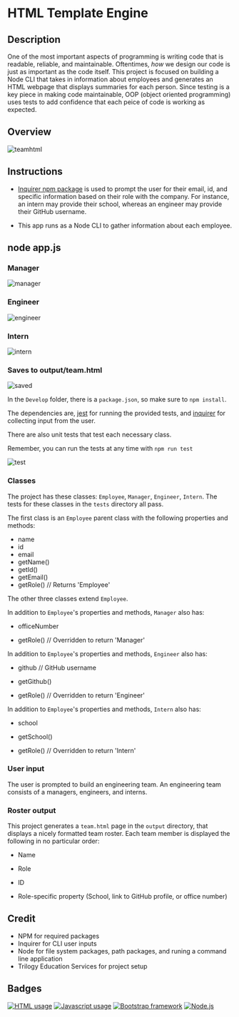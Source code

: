 # HTML Template Engine
## Description

One of the most important aspects of programming is writing code that is readable, reliable, and maintainable. Oftentimes, *how* we design our code is just as important as the code itself. This project is focused on building a Node CLI that takes in information about employees and generates an HTML webpage that displays summaries for each person. Since testing is a key piece in making code maintainable, OOP (object oriented programming) uses tests to add confidence that each peice of code is working as expected.

## Overview

![teamhtml](https://user-images.githubusercontent.com/57735283/98418633-2ff86f00-2038-11eb-82ec-9752b1b78b30.PNG)


## Instructions

* [Inquirer npm package](https://github.com/SBoudrias/Inquirer.js/) is used to prompt the user for their email, id, and specific information based on their role with the company. For instance, an intern may provide their school, whereas an engineer may provide their GitHub username.

* This app runs as a Node CLI to gather information about each employee.
## node app.js

### Manager
![manager](https://user-images.githubusercontent.com/57735283/98419407-dbee8a00-2039-11eb-9761-2c25ff82ec24.gif)

### Engineer
![engineer](https://user-images.githubusercontent.com/57735283/98419418-e1e46b00-2039-11eb-9aed-dcc1280faa7c.gif)

### Intern
![intern](https://user-images.githubusercontent.com/57735283/98419422-e446c500-2039-11eb-8c8d-adfd32d5cb4d.gif)

### Saves to output/team.html

![saved](https://user-images.githubusercontent.com/57735283/98419429-e6108880-2039-11eb-85a7-cd96f7baac3b.gif)

In the `Develop` folder, there is a `package.json`, so make sure to `npm install`.

The dependencies are, [jest](https://jestjs.io/) for running the provided tests, and [inquirer](https://www.npmjs.com/package/inquirer) for collecting input from the user.

There are also unit tests that test each necessary class.

Remember, you can run the tests at any time with `npm run test` <br>

![test](https://user-images.githubusercontent.com/57735283/98418642-34248c80-2038-11eb-9fd7-7e78afa699dc.gif)


### Classes
The project has these classes: `Employee`, `Manager`, `Engineer`,
`Intern`. The tests for these classes in the `tests` directory all pass.

The first class is an `Employee` parent class with the following properties and
methods:

  * name
  * id
  * email
  * getName()
  * getId()
  * getEmail()
  * getRole() // Returns 'Employee'

The other three classes extend `Employee`. 

In addition to `Employee`'s properties and methods, `Manager` also has:

  * officeNumber

  * getRole() // Overridden to return 'Manager'

In addition to `Employee`'s properties and methods, `Engineer` also has:

  * github  // GitHub username

  * getGithub()

  * getRole() // Overridden to return 'Engineer'

In addition to `Employee`'s properties and methods, `Intern` also has:

  * school 

  * getSchool()

  * getRole() // Overridden to return 'Intern'

### User input

The user is prompted to build an engineering team. An engineering
team consists of a managers, engineers, and interns.

### Roster output

This project generates a `team.html` page in the `output` directory, that displays a nicely formatted team roster. Each team member is displayed the following in no particular order:

  * Name

  * Role

  * ID

  * Role-specific property (School, link to GitHub profile, or office number)

## Credit
* NPM for required packages
* Inquirer for CLI user inputs
* Node for file system packages, path packages, and runing a command line application
* Trilogy Education Services for project setup

## Badges
<a href="https://img.shields.io/badge/HTML-16.3%25-red"><img alt="HTML usage" src="https://img.shields.io/badge/HTML-16.325-red"></a> <a href="https://img.shields.io/badge/JavaScript-83.7%25-yellow"><img alt="Javascript usage" src="https://img.shields.io/badge/JavaScript-83.7%25-yellow"></a> <a href="https://img.shields.io/badge/Frameworks-Bootstrap-blue"><img alt="Bootstrap framework" src="https://img.shields.io/badge/Frameworks-Bootstrap-blue"></a> <a href="https://img.shields.io/badge/Backend-Node.js-green"><img alt="Node.js" src="https://img.shields.io/badge/Backend-Node.js-green"></a>
